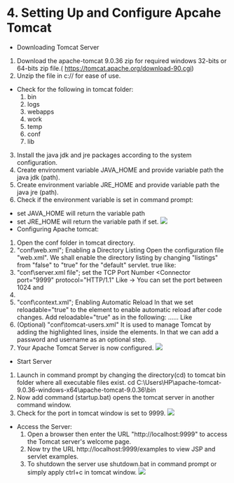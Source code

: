 # 4. Setting Up and Configure Apcahe Tomcat
- Downloading Tomcat Server
 1. Download the apache-tomcat 9.0.36 zip for required windows 32-bits or 64-bits zip file.( https://tomcat.apache.org/download-90.cgi)
 2. Unzip the file in c:// for ease of use.
 - Check for the following in tomcat folder:
   1. bin
   2. logs
   3. webapps
   4. work
   5. temp
   6. conf
   7. lib
 3. Install the java jdk and jre packages according to the system configuration.
 4. Create environment variable JAVA_HOME and provide variable path the java jdk (path).
 5. Create environment variable JRE_HOME and provide variable path the java jre (path).
 6. Check if the environment variable is set in command prompt:
  - set JAVA_HOME will return the variable path
  - set JRE_HOME will return the variable path if set.
 ![](https://github.com/mnigam504/AP-LabFile/blob/master/4.%20Setup%20and%20Config%20Apache%20TOMCAT/1.PNG)
 - Configuring Apache tomcat:
  1. Open the conf folder in tomcat directory.
  2. "conf\web.xml"; Enabling a Directory Listing
  Open the configuration file "web.xml". We shall enable the directory listing by changing
  "listings" from "false" to "true" for the "default" servlet.
  <param-value>true</param-value> like:
  3. "conf\server.xml file"; set the TCP Port Number
  <Connector port="9999" protocol="HTTP/1.1" Like -> You can set the port between 1024 and
  655555.
  4. "conf\context.xml"; Enabling Automatic Reload
  In that we set reloadable="true" to the <Context> element to enable automatic reload after
  code changes.
  Add reloadable="true" as in the following:
  <Context reloadable="true"> ...... </Context> Like
  5. (Optional) "conf\tomcat-users.xml"
  It is used to manage Tomcat by adding the highlighted lines, inside the <tomcat-users>
  elements. In that we can add a password and username as an optional step.
  6. Your Apache Tomcat Server is now configured.
  ![](https://github.com/mnigam504/AP-LabFile/blob/master/4.%20Setup%20and%20Config%20Apache%20TOMCAT/2.PNG)
 - Start Server
  1. Launch in command prompt by changing the directory(cd) to tomcat bin folder where all executable files exist.
  cd C:\Users\HP\apache-tomcat-9.0.36-windows-x64\apache-tomcat-9.0.36\bin
  2. Now add command (startup.bat) opens the tomcat server in another command window.
  3. Check for the port in tomcat window is set to 9999.
  ![](https://github.com/mnigam504/AP-LabFile/blob/master/4.%20Setup%20and%20Config%20Apache%20TOMCAT/3.PNG)
- Access the Server:
  1. Open a browser then enter the URL "http://localhost:9999" to access the Tomcat server's welcome page.
  2. Now try the URL http://localhost:9999/examples to view JSP and servlet examples.
  3. To shutdown the server use shutdown.bat in command prompt or simply apply ctrl+c in tomcat window.
  ![](https://github.com/mnigam504/AP-LabFile/blob/master/4.%20Setup%20and%20Config%20Apache%20TOMCAT/4.PNG)
  
